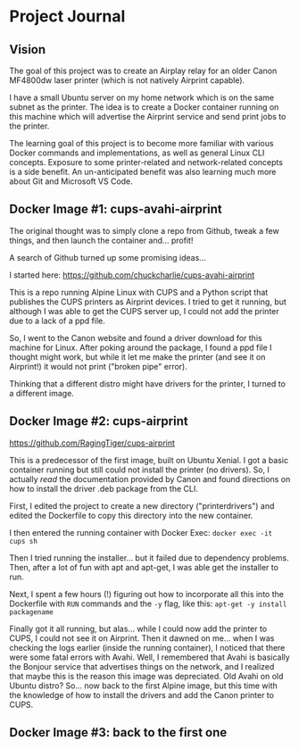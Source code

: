 # Project Journal
## Vision
The goal of this project was to create an Airplay relay for an older Canon MF4800dw laser printer (which is not natively Airprint capable).

I have a small Ubuntu server on my home network which is on the same subnet as the printer. The idea is to create a Docker container running on this machine which will advertise the Airprint service and send print jobs to the printer. 

The learning goal of this project is to become more familiar with various Docker commands and implementations, as well as general Linux CLI concepts. Exposure to some printer-related and network-related concepts is a side benefit. An un-anticipated benefit was also learning much more about Git and Microsoft VS Code.

## Docker Image #1: cups-avahi-airprint
The original thought was to simply clone a repo from Github, tweak a few things, and then launch the container and... profit!

 A search of Github turned up some promising ideas... 

I started here:
https://github.com/chuckcharlie/cups-avahi-airprint

This is a repo running Alpine Linux with CUPS and a Python script that publishes the CUPS printers as Airprint devices. I tried to get it running, but although I was able to get the CUPS server up, I could not add the printer due to a lack of a ppd file. 

So, I went to the Canon website and found a driver download for this machine for Linux. After poking around the package, I found a ppd file I thought might work, but while it let me make the printer (and see it on Airprint!) it would not print ("broken pipe" error).

Thinking that a different distro might have drivers for the printer, I turned to a different image. 

## Docker Image #2: cups-airprint

https://github.com/RagingTiger/cups-airprint

This is a predecessor of the first image, built on Ubuntu Xenial. I got a basic container running but still could not install the printer (no drivers). So, I actually *read* the documentation provided by Canon and found directions on how to install the driver .deb package from the CLI. 

First, I edited the project to create a new directory ("printerdrivers") and edited the Dockerfile to copy this directory into the new container.

I then entered the running container with Docker Exec: ```docker exec -it cups sh```

Then I tried running the installer... but it failed due to dependency problems. Then, after a lot of fun with apt and apt-get, I was able get the installer to run.

Next, I spent a few hours (!) figuring out how to incorporate all this into the Dockerfile with ```RUN``` commands and the ```-y``` flag, like this: ```apt-get -y install packagename```

Finally got it all running, but alas... while I could now add the printer to CUPS, I could not see it on Airprint. Then it dawned on me... when I was checking the logs earlier (inside the running container), I noticed that there were some fatal errors with Avahi. Well, I remembered that Avahi is basically the Bonjour service that advertises things on the network, and I realized that maybe this is the reason this image was depreciated. Old Avahi on old Ubuntu distro? So... now back to the first Alpine image, but this time with the knowledge of how to install the drivers and add the Canon printer to CUPS. 

## Docker Image #3: back to the first one
